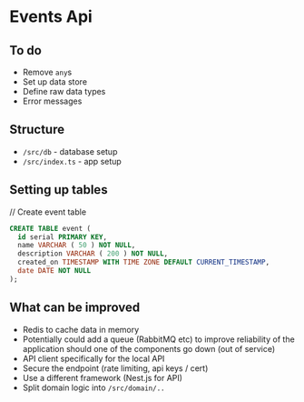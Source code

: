 # Events Api

## To do

- Remove `any`s
- Set up data store
- Define raw data types
- Error messages

## Structure

- `/src/db` - database setup
- `/src/index.ts` - app setup

## Setting up tables

// Create event table
```sql
CREATE TABLE event (
  id serial PRIMARY KEY,
  name VARCHAR ( 50 ) NOT NULL,
  description VARCHAR ( 200 ) NOT NULL,
  created_on TIMESTAMP WITH TIME ZONE DEFAULT CURRENT_TIMESTAMP,
  date DATE NOT NULL
);
```

## What can be improved

- Redis to cache data in memory
- Potentially could add a queue (RabbitMQ etc) to improve reliability of the application should one of the components go down (out of service)
- API client specifically for the local API
- Secure the endpoint (rate limiting, api keys / cert)
- Use a different framework (Nest.js for API)
- Split domain logic into `/src/domain/..`
